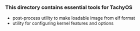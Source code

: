 ### This directory contains essential tools for TachyOS
- post-process utility to make loadable image from elf format
- utility for configuring kernel features and options 